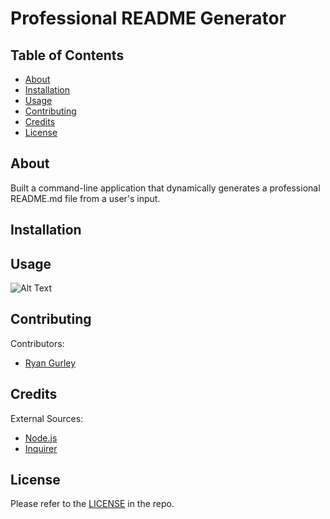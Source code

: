 # Professional README Generator



## Table of Contents

- [About](#about)
- [Installation](#installation)
- [Usage](#usage)
- [Contributing](#contributing)
- [Credits](#credits)
- [License](#license)

## About

Built a command-line application that dynamically generates a professional README.md file from a user's input.

## Installation



## Usage


![Alt Text](assets/images/READMEGenerator.png "Website Screenshot")

## Contributing

Contributors: <br />

- [Ryan Gurley](https://github.com/gurleyryan)


## Credits

External Sources: <br />
- [Node.js](https://nodejs.org/en) <br />
- [Inquirer](https://www.npmjs.com/package/inquirer)


## License

Please refer to the [LICENSE](https://github.com/gurleyryan/readme-generator?tab=MIT-1-ov-file) in the repo.
